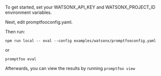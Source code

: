 To get started, set your WATSONX_API_KEY and WATSONX_PROJECT_ID environment variables.

Next, edit promptfooconfig.yaml.

Then run:

```
npm run local -- eval --config examples/watsonx/promptfooconfig.yaml
```

or

```
promptfoo eval
```

Afterwards, you can view the results by running `promptfoo view`
